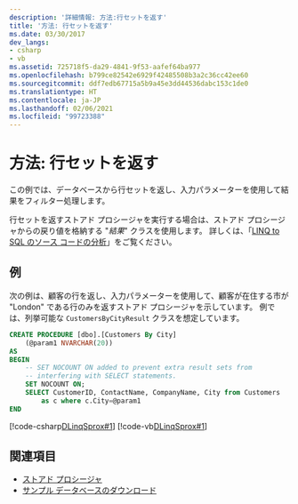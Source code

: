 ```yaml
---
description: '詳細情報: 方法:行セットを返す'
title: '方法: 行セットを返す'
ms.date: 03/30/2017
dev_langs:
- csharp
- vb
ms.assetid: 725718f5-da29-4841-9f53-aafef64ba977
ms.openlocfilehash: b799ce82542e6929f42485508b3a2c36cc42ee60
ms.sourcegitcommit: ddf7edb67715a5b9a45e3dd44536dabc153c1de0
ms.translationtype: HT
ms.contentlocale: ja-JP
ms.lasthandoff: 02/06/2021
ms.locfileid: "99723388"
---
```

# <a name="how-to-return-rowsets"></a>方法: 行セットを返す

この例では、データベースから行セットを返し、入力パラメーターを使用して結果をフィルター処理します。  
  
 行セットを返すストアド プロシージャを実行する場合は、ストアド プロシージャからの戻り値を格納する "*結果*" クラスを使用します。 詳しくは、「[LINQ to SQL のソース コードの分析](analyzing-linq-to-sql-source-code.md)」をご覧ください。  
  
## <a name="example"></a>例  

 次の例は、顧客の行を返し、入力パラメーターを使用して、顧客が在住する市が "London" である行のみを返すストアド プロシージャを示しています。 例では、列挙可能な `CustomersByCityResult` クラスを想定しています。  
  
```sql  
CREATE PROCEDURE [dbo].[Customers By City]  
    (@param1 NVARCHAR(20))  
AS  
BEGIN  
    -- SET NOCOUNT ON added to prevent extra result sets from  
    -- interfering with SELECT statements.  
    SET NOCOUNT ON;  
    SELECT CustomerID, ContactName, CompanyName, City from Customers  
        as c where c.City=@param1  
END  
```  
  
 [!code-csharp[DLinqSprox#1](../../../../../../samples/snippets/csharp/VS_Snippets_Data/DLinqSprox/cs/northwind-sprox.cs#1)]
 [!code-vb[DLinqSprox#1](../../../../../../samples/snippets/visualbasic/VS_Snippets_Data/DLinqSprox/vb/northwind-sprox.vb#1)]  
  
## <a name="see-also"></a>関連項目

- [ストアド プロシージャ](stored-procedures.md)
- [サンプル データベースのダウンロード](downloading-sample-databases.md)
